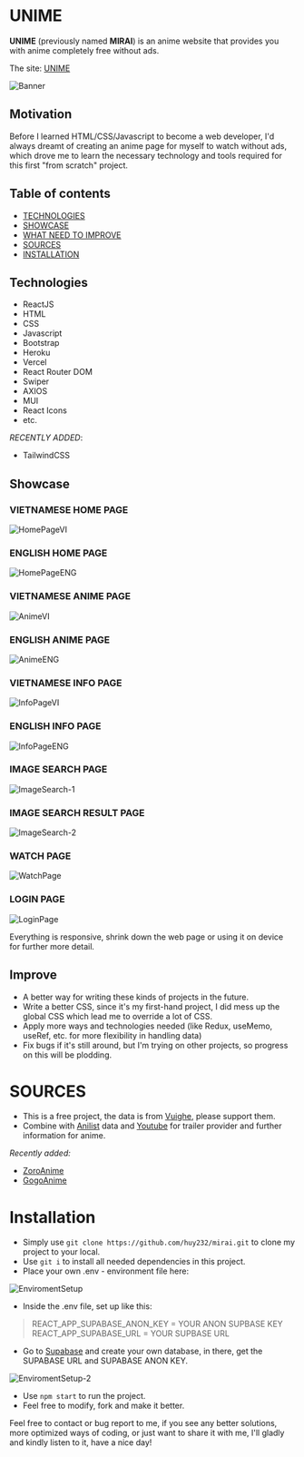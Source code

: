 <p align="center">
<h1>UNIME</h1>
</p>
<b>UNIME</b> (previously named <b>MIRAI</b>) is an anime website that provides you with anime completely free without ads.

The site: [UNIME](https://unime.vercel.app/)

![Banner](https://i.imgur.com/pHrKSHE.png)

<h2>Motivation</h2>
Before I learned HTML/CSS/Javascript to become a web developer, I'd always dreamt of creating an anime page for myself to watch without ads, which drove me to learn the necessary technology and tools required for this first "from scratch" project.

## Table of contents
- [TECHNOLOGIES](#technologies)
- [SHOWCASE](#showcase)
- [WHAT NEED TO IMPROVE](#improve)
- [SOURCES](#sources)
- [INSTALLATION](#installation)

## Technologies
- ReactJS
- HTML
- CSS
- Javascript
- Bootstrap
- Heroku
- Vercel
- React Router DOM
- Swiper
- AXIOS
- MUI
- React Icons
- etc.

*RECENTLY ADDED*:
- TailwindCSS

## Showcase
<p align="center">
<h3>VIETNAMESE HOME PAGE</h3>
</p>

![HomePageVI](https://i.imgur.com/SCv7Bpf.png)

<p align="center">
<h3>ENGLISH HOME PAGE</h3>
</p>

![HomePageENG](https://i.imgur.com/37mMEmK.png)

<p align="center">
<h3>VIETNAMESE ANIME PAGE</h3>
</p>

![AnimeVI](https://i.imgur.com/A4GY1YJ.png)
<p align="center">
<h3>ENGLISH ANIME PAGE</h3>
</p>

![AnimeENG](https://i.imgur.com/ADLwhSr.jpg)
<p align="center">
<h3>VIETNAMESE INFO PAGE</h3>
</p>

![InfoPageVI](https://i.imgur.com/ZDa2qUL.png)
<p align="center">
<h3>ENGLISH INFO PAGE</h3>
</p>

![InfoPageENG](https://i.imgur.com/suSnIQy.png)
<p align="center">
<h3>IMAGE SEARCH PAGE</h3>
</p>

![ImageSearch-1](https://i.imgur.com/2VMefYl.png)
<p align="center">
<h3>IMAGE SEARCH RESULT PAGE</h3>
</p>

![ImageSearch-2](https://i.imgur.com/IuEirjO.png)
<p align="center">
<h3>WATCH PAGE</h3>
</p>

![WatchPage](https://i.imgur.com/dkfAUXU.png)
<p align="center">
<h3>LOGIN PAGE</h3>
</p>

![LoginPage](https://i.imgur.com/zmcCmNt.png)



Everything is responsive, shrink down the web page or using it on device for further more detail.

## Improve
- A better way for writing these kinds of projects in the future.
- Write a better CSS, since it's my first-hand project, I did mess up the global CSS which lead me to override a lot of CSS.
- Apply more ways and technologies needed (like Redux, useMemo, useRef, etc. for more flexibility in handling data)
- Fix bugs if it's still around, but I'm trying on other projects, so progress on this will be plodding.

# SOURCES
- This is a free project, the data is from [Vuighe](https://vuighe.net/), please support them.
- Combine with [Anilist](https://anilist.co/) data and [Youtube](https://www.youtube.com/) for trailer provider and further information for anime.

*Recently added:*
- [ZoroAnime](https://zoro.to/)
- [GogoAnime](https://ww4.gogoanimes.org/)
# Installation
- Simply use `git clone https://github.com/huy232/mirai.git` to clone my project to your local.
- Use `git i` to install all needed dependencies in this project.
- Place your own .env - environment file here:

![EnviromentSetup](https://i.imgur.com/SmyQZOr.png)

- Inside the .env file, set up like this:

> REACT_APP_SUPABASE_ANON_KEY  = YOUR ANON SUPBASE KEY
> REACT_APP_SUPABASE_URL = YOUR SUPBASE URL

- Go to [Supabase](https://supabase.com/) and create your own database, in there, get the SUPABASE URL and SUPABASE ANON KEY.

![EnviromentSetup-2](https://i.imgur.com/NACl9L4.png)

- Use `npm start` to run the project.
- Feel free to modify, fork and make it better.

Feel free to contact or bug report to me, if you see any better solutions, more optimized ways of coding, or just want to share it with me, I'll gladly and kindly listen to it, have a nice day!
